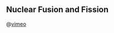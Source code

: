 ## Nuclear Fusion and Fission

@[vimeo](398391676)

<Subsubtopic id='C.3.NoS' type='Nature of Science' content='Assessing the ethics of scientific research—widespread use of nuclear fission for energy production would lead to a reduction in greenhouse gas emissions. Nuclear fission is the process taking place in the atomic bomb and nuclear fusion that in the hydrogen bomb. (4.5)' />
<Subsubtopic id='C.3.U1' type='Understandings' content='Light nuclei can undergo fusion reactions as this increases the binding energy per nucleon.' />
<Subsubtopic id='C.3.U2' type='Understandings' content='Fusion reactions are a promising energy source as the fuel is inexpensive and abundant, and no radioactive waste is produced.' />
<Subsubtopic id='C.3.U3' type='Understandings' content='Absorption spectra are used to analyse the composition of stars.' />
<Subsubtopic id='C.3.U4' type='Understandings' content='Heavy nuclei can undergo fission reactions as this increases the binding energy per nucleon.' />
<Subsubtopic id='C.3.U5' type='Understandings' content='\^{235}U undergoes a fission chain reaction: \^{235}_{92}U + \^{1}_{0}n -> \^{236}_{92}U -> X + Y + neutrons' />
<Subsubtopic id='C.3.U6' type='Understandings' content='The critical mass is the mass of fuel needed for the reaction to be self-sustaining.' />
<Subsubtopic id='C.3.U7' type='Understandings' content='239Pu, used as a fuel in “breeder reactors”, is produced from 238U by neutron capture.' />
<Subsubtopic id='C.3.U8' type='Understandings' content='Radioactive waste may contain isotopes with long and short half-lives.' />
<Subsubtopic id='C.3.U9' type='Understandings' content='Half-life is the time it takes for half the number of atoms to decay.' />
<Subsubtopic id='C.3.AS1' type='Applications and skills' content='Construction of nuclear equations for fusion reactions.' />
<Subsubtopic id='C.3.AS2' type='Applications and skills' content='Explanation of fusion reactions in terms of binding energy per nucleon.' />
<Subsubtopic id='C.3.AS3' type='Applications and skills' content='Explanation of the atomic absorption spectra of hydrogen and helium, including the relationships between the lines and electron transitions.' />
<Subsubtopic id='C.3.AS4' type='Applications and skills' content='Deduction of nuclear equations for fission reactions.' />
<Subsubtopic id='C.3.AS5' type='Applications and skills' content='Explanation of fission reactions in terms of binding energy per nucleon.' />
<Subsubtopic id='C.3.AS6' type='Applications and skills' content='Discussion of the storage and disposal of nuclear waste.' />
<Subsubtopic id='C.3.AS7' type='Applications and skills' content='Solution of radioactive decay problems involving integral numbers of half-lives.' />
<Subsubtopic id='C.3.G1' type='Guidance' content='Students are not expected to recall specific fission reactions.' />
<Subsubtopic id='C.3.G2' type='Guidance' content='The workings of a nuclear power plant are not required.' />
<Subsubtopic id='C.3.G3' type='Guidance' content='Safety and risk issues include: health, problems associated with nuclear waste and core meltdown, and the possibility that nuclear fuels may be used in' />
<Subsubtopic id='C.3.G4' type='Guidance' content='The equations, N = N0 e-\lambda{}t and t_{1/2} = ln 2 / \lambda{} are given in section 1 of the data booklet.' />
<Subsubtopic id='C.3.IM1' type='International-mindedness' content='The use of nuclear energy is monitored internationally by the International Atomic Energy Agency.' />
<Subsubtopic id='C.3.IM2' type='International-mindedness' content='High-energy particle physics research involves international collaboration. There are accelerator facilities at CERN, DESY, SLAC, Fermi lab and Brookhaven. Results are disseminated and shared by scientists in many countries.' />
<Subsubtopic id='C.3.IM3' type='International-mindedness' content='The ITER project is a collaboration between many countries and aims to demonstrate that fusion is an energy source of the future.' />
<Subsubtopic id='C.3.ToK1' type='Theory of Knowledge' content='The use of nuclear energy carries risks as well as benefits. Who should ultimately be responsible for assessing these? How do we know what is best for society and the individual?' />
<Subsubtopic id='C.3.Aims1' type='Aims' content='Aim 7: Computer animations and simulations of radioactive decay, and nuclear fusion and fission reactions.' />
<Subsubtopic id='C.3.Aims2' type='Aims' content='Aim 8: Consideration of the environmental impact of nuclear energy illustrating the implications of using science and technology' />

<Subsubtopic id='C.7.NoS' type='Nature of Science' content='Trends and discrepancies—our understanding of nuclear processes came from both theoretical and experimental advances. Intermolecular forces in UF6 are anomalous and do not follow the normal trends. (3.1)' />
<Subsubtopic id='C.7.U1' type='Understandings' content='The mass defect (∆m) is the difference between the mass of the nucleus and the sum of the masses of its individual nucleons.' />
<Subsubtopic id='C.7.U2' type='Understandings' content='The nuclear binding energy (ΔE) is the energy required to separate a nucleus into protons and neutrons.' />
<Subsubtopic id='C.7.U3' type='Understandings' content='The energy produced in a fission reaction can be calculated from the mass difference between the products and reactants using the Einstein mass-energy equivalence relationship E = mc2.' />
<Subsubtopic id='C.7.U4' type='Understandings' content='The different isotopes of uranium in uranium hexafluoride can be separated, using diffusion or centrifugation causing fuel enrichment.' />
<Subsubtopic id='C.7.U5' type='Understandings' content='The effusion rate of a gas is inversely proportional to the square root of the molar mass (Graham’s Law).' />
<Subsubtopic id='C.7.U6' type='Understandings' content='Radioactive decay is kinetically a first order process with the half-life related to the decay constant by the equation 𝜆𝜆 = ln 2.' />
<Subsubtopic id='C.7.U7' type='Understandings' content='The dangers of nuclear energy are due to the ionizing nature of the radiation it produces which leads to the production of oxygen free radicals such as superoxide (O2-), and hydroxyl (HO·). These free radicals can initiate chain reactions that can damage DNA and enzymes in living cells.' />
<Subsubtopic id='C.7.AS1' type='Applications and skills' content='Calculation of the mass defect and binding energy of a nucleus' />
<Subsubtopic id='C.7.AS2' type='Applications and skills' content='Application of the Einstein mass-energy equivalence relationship, E = mc2, to determine the energy produced in a fusion reaction.' />
<Subsubtopic id='C.7.AS3' type='Applications and skills' content='Application of the Einstein mass–energy equivalence relationship to determine the energy produced in a fission reaction.' />
<Subsubtopic id='C.7.AS4' type='Applications and skills' content='Discussion of the different properties of UO2 and UF6 in terms of bonding and structure.' />
<Subsubtopic id='C.7.AS5' type='Applications and skills' content='Solution of problems involving radioactive half-life.' />
<Subsubtopic id='C.7.AS6' type='Applications and skills' content='Explanation of the relationship between Graham’s law of effusion and the kinetic theory.' />
<Subsubtopic id='C.7.AS7' type='Applications and skills' content='Solution of problems on the relative rate of effusion using Graham’s law.' />
<Subsubtopic id='C.7.G1' type='Guidance' content='Students are not expected to recall specific fission reactions.' />
<Subsubtopic id='C.7.G2' type='Guidance' content='The workings of a nuclear power plant are not required.' />
<Subsubtopic id='C.7.G3' type='Guidance' content='Safety and risk issues include: health, problems associated with nuclear waste, and the possibility that nuclear fuels may be used in nuclear weapons.' />
<Subsubtopic id='C.7.G4' type='Guidance' content='Graham’s law of effusion is given in the data booklet in section 1.' />
<Subsubtopic id='C.7.G5' type='Guidance' content='Decay relationships are given in the data booklet in section 1.' />
<Subsubtopic id='C.7.G6' type='Guidance' content='A binding energy curve is given in the data booklet in section 36.' />
<Subsubtopic id='C.7.IM1' type='International-mindedness' content='There are only a very small number of countries that have developed nuclear weapons and the International Atomic Energy Agency strives to limit the spread of this technology. There are disputes about whether some countries are developing nuclear energy for peaceful or non-peaceful purposes.' />
<Subsubtopic id='C.7.IM2' type='International-mindedness' content='Nuclear incidents have a global effect; the accidents at Three Mile Island and Chernobyl and the problems at Fukushima caused by a tsunami could be discussed to illustrate the potential dangers.' />
<Subsubtopic id='C.7.ToK1' type='Theory of Knowledge' content='“There is no likelihood that humans will ever tap the power of the atom.” (Robert Millikan, Nobel Laureate Physics 1923 quoted in 1928). How can the impact of new technologies be predicted? How reliable are these predictions? How important are the opinions of experts in the search for knowledge?' />
<Subsubtopic id='C.7.ToK2' type='Theory of Knowledge' content='The release of energy during fission reactions can be used in times of peace to generate energy, but also can lead to destruction in time of war. Should scientists be held morally responsible for the applications of their discoveries? Is there any area of scientific knowledge the pursuit of which is morally unacceptable?' />
<Subsubtopic id='C.7.Aims1' type='Aims' content='Aim 7: Computer animations and simulations of radioactive decay, and nuclear fusion and fission reactions.' />
<Subsubtopic id='C.7.Aims2' type='Aims' content='Aim 8: Consideration of the advantages and disadvantages of nuclear fusion illustrates the economic and environmental implications of using science and technology. The use of fusion reactions in the hydrogen bomb can also be discussed.' />